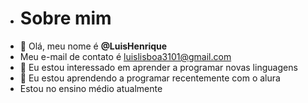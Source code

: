 - # Sobre mim
-  👋 Olá, meu nome é **@LuisHenrique**
- Meu e-mail de contato é luislisboa3101@gmail.com
-  👀 Eu estou interessado em aprender a programar novas linguagens
-  🌱 Eu estou aprendendo a programar recentemente com o alura
- Estou no ensino médio atualmente 
